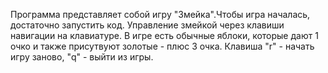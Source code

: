 Программа представляет собой игру "Змейка".Чтобы игра началась, достаточно запустить код.
Управление змейкой через клавиши навигации на клавиатуре.
В игре есть обычные яблоки, которые дают 1 очко и также присутвуют золотые - плюс 3 очка.
Клавиша "r" - начать игру заново, "q" - выйти из игры.


